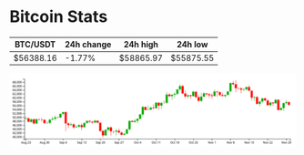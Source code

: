 # Bitcoin Stats

BTC/USDT|24h change|24h high|24h low|
|---|---|---|---|
|$56388.16|-1.77%|$58865.97|$55875.55|

<img src="./chart.svg">
